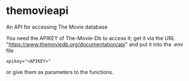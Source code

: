 # themovieapi
An API for accessing The Movie database

You need the APIKEY of The-Movie-Db to access it; get it via the URL "https://www.themoviedb.org/documentation/api" and put it into the .env file 
```
apikey="<APIKEY>"
```
or give them as parameters to the functions. 
